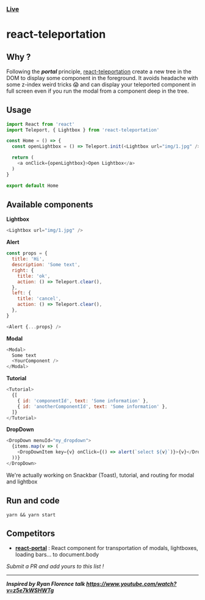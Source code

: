 ### [Live](https://inextensodigital.github.io/react-showroom/#teleport)

# react-teleportation

## Why ?

Following the ***portal*** principle, [react-teleportation](#) create a new tree in the DOM to display some component in the foreground. It avoids headache with some z-index weird tricks 😱 and can display your teleported component in full screen even if you run the modal from a component deep in the tree.

## Usage

```js
import React from 'react'
import Teleport, { Lightbox } from 'react-teleportation'

const Home = () => {
  const openLightbox = () => Teleport.init(<Lightbox url="img/1.jpg" />)

  return (
    <a onClick={openLightbox}>Open Lightbox</a>
  )
}

export default Home
```

## Available components

**Lightbox**
```js
<Lightbox url="img/1.jpg" />
```

**Alert**
```js
const props = {
  title: 'Hi',
  description: 'Some text',
  right: {
    title: 'ok',
    action: () => Teleport.clear(),
  },
  left: {
    title: 'cancel',
    action: () => Teleport.clear(),
  },
}

<Alert {...props} />
```

**Modal**
```js
<Modal>
  Some text
  <YourComponent />
</Modal>
```

**Tutorial**

```js
<Tutorial>
  {[
    { id: 'componentId', text: 'Some information' },
    { id: 'anotherComponentId', text: 'Some information' },
  ]}
</Tutorial>
```

**DropDown**

```js
<DropDown menuId="my_dropdown">
  {items.map(v => (
    <DropDownItem key={v} onClick={() => alert(`select ${v}`)}>{v}</DropDownItem>
  ))}
</DropDown>
```

We're actually working on Snackbar (Toast), tutorial, and routing for modal and lightbox

## Run and code

```
yarn && yarn start
```

## Competitors

- **[react-portal](https://github.com/tajo/react-portal)** : React component for transportation of modals, lightboxes, loading bars... to document.body

*Submit a PR and add yours to this list !*

_____________

***Inspired by Ryan Florence talk https://www.youtube.com/watch?v=z5e7kWSHWTg***
